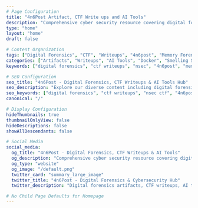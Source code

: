 ```yaml
---
# Page Configuration
title: "4n6Post Artifact, CTF Write ups and AI Tools"
description: "Comprehensive cyber security resource covering digital forensics artifacts, CTF writeups, useful AI tools, and Docker container setups. Expert analysis for DFIR professionals and enthusiasts."
type: "home"
layout: "home"
draft: false

# Content Organization
tags: ["Digital Forensics", "CTF", "Writeups", "4n6post", "Memory Forensics", "AI Tools", "Docker", "Security"]
categories: ["Artifacts", "Writeups", "AI Tools", "Docker", "Smelling Salts"]
keywords: ["digital forensics", "ctf writeups", "nsec", "4n6post", "memory forensics", "Docker", "artifacts", "forensics", "smelling salts", "reviews", "fitness", "supplements", "powerlifting", "strength training", "pre-workout", "ammonia inhalants"]

# SEO Configuration
seo_title: "4n6Post - Digital Forensics, CTF Writeups & AI Tools Hub"
seo_description: "Explore our diverse content including digital forensics artifacts, CTF writeups, AI-powered tools, Docker configurations, and smelling salts reviews for fitness enthusiasts and cybersecurity professionals."
seo_keywords: ["digital forensics", "ctf writeups", "nsec ctf", "4n6post", "memory forensics", "docker forensics", "forensic artifacts", "smelling salts reviews", "fitness supplements", "AI tools", "productivity tools"]
canonical: "/"

# Display Configuration
hideThumbnails: true
thumbnailOnlyView: false
hideDescriptions: false
showAllDescendants: false

# Social Media
social_media:
  og_title: "4n6Post - Digital Forensics, CTF Writeups & AI Tools"
  og_description: "Comprehensive cyber security resource covering digital forensics artifacts, CTF writeups, AI tools, Docker containers, and fitness reviews."
  og_type: "website"
  og_image: "/default.png"
  twitter_card: "summary_large_image"
  twitter_title: "4n6Post - Digital Forensics & Cybersecurity Hub"
  twitter_description: "Digital forensics artifacts, CTF writeups, AI tools, and Docker configurations for cybersecurity professionals."

# No Child Page Defaults for Homepage
---
```

